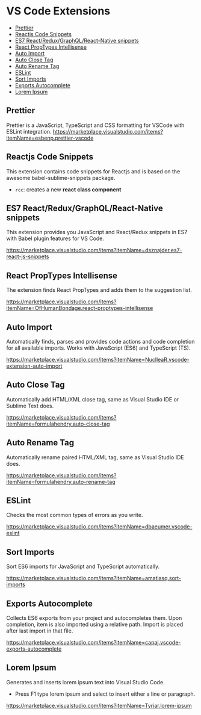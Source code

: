 # VS Code Extensions

* <a href="#prettier">Prettier</a>
* <a href="#reactjs-code-snippets">Reactjs Code Snippets</a>
* <a href="#es7-reactreduxgraphqlreact-native-snippets">ES7 React/Redux/GraphQL/React-Native snippets</a>
* <a href="#react-proptypes-intellisense">React PropTypes Intellisense</a>
* <a href="#auto-import">Auto Import</a>
* <a href="#auto-close-tag">Auto Close Tag</a>
* <a href="#auto-rename-tag">Auto Rename Tag</a>
* <a href="#eslint">ESLint</a>
* <a href="#sort-imports">Sort Imports</a>
* <a href="#exports-autocomplete">Exports Autocomplete</a>
* <a href="#lorem-ipsum">Lorem Ipsum</a>


## Prettier
Prettier is a JavaScript, TypeScript and CSS formatting for VSCode with ESLint integration.
https://marketplace.visualstudio.com/items?itemName=esbenp.prettier-vscode

## Reactjs Code Snippets
This extension contains code snippets for Reactjs and is based on the awesome babel-sublime-snippets package.
* `rcc`: creates a new **react class component**

## ES7 React/Redux/GraphQL/React-Native snippets
This extension provides you JavaScript and React/Redux snippets in ES7 with Babel plugin features for VS Code.

https://marketplace.visualstudio.com/items?itemName=dsznajder.es7-react-js-snippets

## React PropTypes Intellisense
The extension finds React PropTypes and adds them to the suggestion list.

https://marketplace.visualstudio.com/items?itemName=OfHumanBondage.react-proptypes-intellisense

## Auto Import
Automatically finds, parses and provides code actions and code completion for all available imports. Works with JavaScript (ES6) and TypeScript (TS).

https://marketplace.visualstudio.com/items?itemName=NuclleaR.vscode-extension-auto-import

## Auto Close Tag
Automatically add HTML/XML close tag, same as Visual Studio IDE or Sublime Text does.

https://marketplace.visualstudio.com/items?itemName=formulahendry.auto-close-tag

## Auto Rename Tag
Automatically rename paired HTML/XML tag, same as Visual Studio IDE does.

https://marketplace.visualstudio.com/items?itemName=formulahendry.auto-rename-tag

## ESLint
Checks the most common types of errors as you write.

https://marketplace.visualstudio.com/items?itemName=dbaeumer.vscode-eslint

## Sort Imports
Sort ES6 imports for JavaScript and TypeScript automatically.

https://marketplace.visualstudio.com/items?itemName=amatiasq.sort-imports

## Exports Autocomplete
Collects ES6 exports from your project and autocompletes them. Upon completion, item is also imported using a relative path. Import is placed after last import in that file.

https://marketplace.visualstudio.com/items?itemName=capaj.vscode-exports-autocomplete

## Lorem Ipsum
Generates and inserts lorem ipsum text into Visual Studio Code.
* Press F1 type lorem ipsum and select to insert either a line or paragraph.

https://marketplace.visualstudio.com/items?itemName=Tyriar.lorem-ipsum
